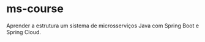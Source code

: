 # ms-course
 Aprender a estrutura um sistema de microsserviços Java com Spring Boot e Spring Cloud.
